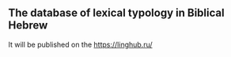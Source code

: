 ## The database of lexical typology in Biblical Hebrew

It will be published on the https://linghub.ru/
